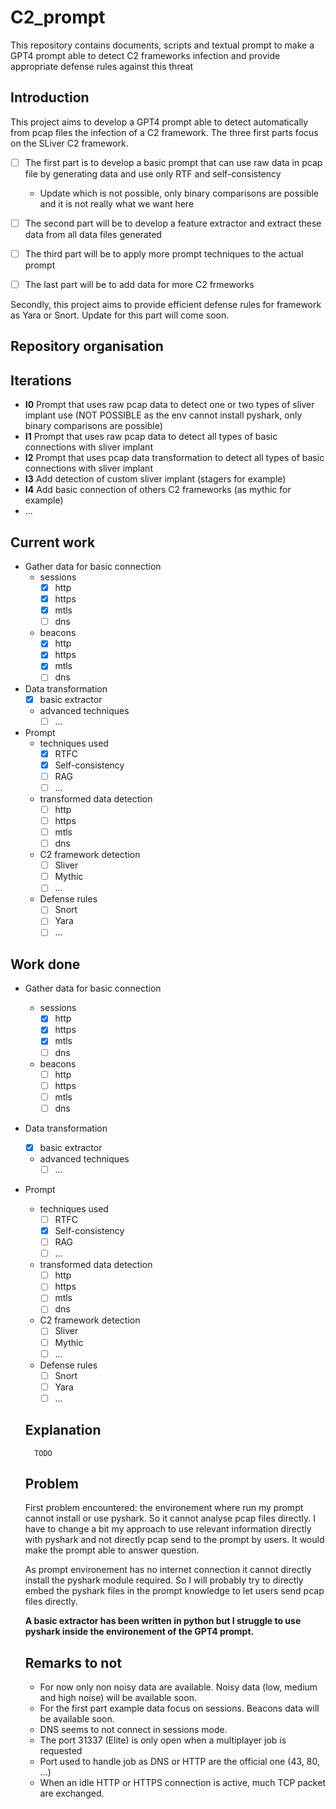 # C2_prompt
This repository contains documents, scripts and textual prompt to make a GPT4 prompt able to detect C2 frameworks infection and provide appropriate defense rules against this threat


## Introduction

This project aims to develop a GPT4 prompt able to detect automatically from pcap files the infection of a C2 framework.
The three first parts focus on the SLiver C2 framework.

- [ ] The first part is to develop a basic prompt that can use raw data in pcap file by generating data and use only RTF and self-consistency
    - Update which is not possible, only binary comparisons are possible and it is not really what we want here
- [ ] The second part will be to develop a feature extractor and extract these data from all data files generated
- [ ] The third part will be to apply more prompt techniques to the actual prompt
- [ ] The last part will be to add data for more C2 frmeworks


Secondly, this project aims to provide efficient defense rules for framework as Yara or Snort.
Update for this part will come soon.


## Repository organisation

## Iterations
- **I0** Prompt that uses raw pcap data to detect one or two types of sliver implant use (NOT POSSIBLE as the env cannot install pyshark, only binary comparisons are possible)
- **I1** Prompt that uses raw pcap data to detect all types of basic connections with sliver implant
- **I2** Prompt that uses pcap data transformation to detect all types of basic connections with sliver implant
- **I3** Add detection of custom sliver implant (stagers for example)
- **I4** Add basic connection of others C2 frameworks (as mythic for example)
- ...


## Current work
- Gather data for basic connection
    - sessions
        - [x] http
        - [x] https
        - [x] mtls
        - [ ] dns
    - beacons 
        - [x] http
        - [x] https
        - [x] mtls
        - [ ] dns
- Data transformation
    - [x] basic extractor
    - advanced techniques
        - [ ] ...
- Prompt
    - techniques used
        - [x] RTFC
        - [x] Self-consistency
        - [ ] RAG
        - [ ] ...
    - transformed data detection
        - [ ] http
        - [ ] https
        - [ ] mtls
        - [ ] dns
    - C2 framework detection
        - [ ] Sliver
        - [ ] Mythic
        - [ ] ...
    - Defense rules
        - [ ] Snort
        - [ ] Yara
        - [ ] ...

## Work done
- Gather data for basic connection
    - sessions
        - [x] http
        - [x] https
        - [x] mtls
        - [ ] dns
    - beacons 
        - [ ] http
        - [ ] https
        - [ ] mtls
        - [ ] dns
- Data transformation
    - [x] basic extractor
    - advanced techniques
        - [ ] ...
- Prompt
    - techniques used
        - [ ] RTFC
        - [x] Self-consistency
        - [ ] RAG
        - [ ] ...
    - transformed data detection
        - [ ] http
        - [ ] https
        - [ ] mtls
        - [ ] dns
    - C2 framework detection
        - [ ] Sliver
        - [ ] Mythic
        - [ ] ...
    - Defense rules
        - [ ] Snort
        - [ ] Yara
        - [ ] ...

    ## Explanation
        TODO

    ## Problem
    First problem encountered: the environement where run my prompt cannot install or use pyshark. So it cannot analyse pcap files directly.
    I have to change a bit my approach to use relevant information directly with pyshark and not directly pcap send to the prompt by users.
    It would make the prompt able to answer question.

    As prompt environement has no internet connection it cannot directly install the pyshark module required.
    So I will probably try to directly embed the pyshark files in the prompt knowledge to let users send pcap files directly.

    **A basic extractor has been written in python but I struggle to use pyshark inside the environement of the GPT4 prompt.**

    ## Remarks to not
    - For now only non noisy data are available. Noisy data (low, medium and high noise) will be available soon.
    - For the first part example data focus on sessions. Beacons data will be available soon.
    - DNS seems to not connect in sessions mode.
    - The port 31337 (Elite) is only open when a multiplayer job is requested
    - Port used to handle job as DNS or HTTP are the official one (43, 80, ...)
    - When an idle HTTP or HTTPS connection is active, much TCP packet are exchanged.
    
